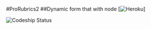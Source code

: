 #ProRubrics2
##Dynamic form that with node 
[![Heroku](https://prorubrics2.herokuapp.com/?app=prorubrics2 )]

![Codeship Status](https://codeship.com/projects/1e4933d0-4e9e-0133-7d5d-0a25db2949d0/status?branch=master)
